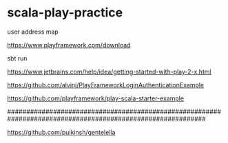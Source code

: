 # scala-play-practice

user address map


https://www.playframework.com/download 


sbt run


https://www.jetbrains.com/help/idea/getting-started-with-play-2-x.html


https://github.com/alvinj/PlayFrameworkLoginAuthenticationExample


https://github.com/playframework/play-scala-starter-example


############################################################################################################


https://github.com/puikinsh/gentelella








